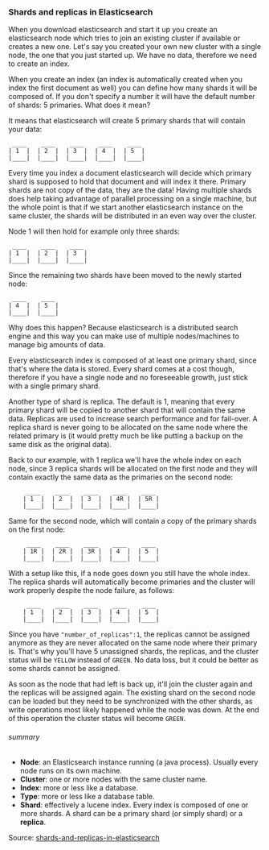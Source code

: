 ### Shards and replicas in Elasticsearch

When you download elasticsearch and start it up you create an elasticsearch node which tries to join an existing cluster if available or creates a new one. Let's say you created your own new cluster with a single node, the one that you just started up. We have no data, therefore we need to create an index.

When you create an index (an index is automatically created when you index the first document as well) you can define how many shards it will be composed of. If you don't specify a number it will have the default number of shards: 5 primaries. What does it mean? 

It means that elasticsearch will create 5 primary shards that will contain your data:

     ____    ____    ____    ____    ____
    | 1  |  | 2  |  | 3  |  | 4  |  | 5  |
    |____|  |____|  |____|  |____|  |____|


Every time you index a document elasticsearch will decide which primary shard is supposed to hold that document and will index it there. Primary shards are not copy of the data, they are the data! Having multiple shards does help taking advantage of parallel processing on a single machine, but the whole point is that if we start another elasticsearch instance on the same cluster, the shards will be distributed in an even way over the cluster.

Node 1 will then hold for example only three shards:

     ____    ____    ____ 
    | 1  |  | 2  |  | 3  |
    |____|  |____|  |____|


Since the remaining two shards have been moved to the newly started node:

     ____    ____
    | 4  |  | 5  |
    |____|  |____|


Why does this happen? Because elasticsearch is a distributed search engine and this way you can make use of multiple nodes/machines to manage big amounts of data.

Every elasticsearch index is composed of at least one primary shard, since that's where the data is stored. Every shard comes at a cost though, therefore if you have a single node and no foreseeable growth, just stick with a single primary shard.

Another type of shard is replica. The default is 1, meaning that every primary shard will be copied to another shard that will contain the same data. Replicas are used to increase search performance and for fail-over. A replica shard is never going to be allocated on the same node where the related primary is (it would pretty much be like putting a backup on the same disk as the original data).


Back to our example, with 1 replica we'll have the whole index on each node, since 3 replica shards will be allocated on the first node and they will contain exactly the same data as the primaries on the second node:

```
     ____    ____    ____    ____    ____
    | 1  |  | 2  |  | 3  |  | 4R |  | 5R |
    |____|  |____|  |____|  |____|  |____|
```
Same for the second node, which will contain a copy of the primary shards on the first node:
```
     ____    ____    ____    ____    ____
    | 1R |  | 2R |  | 3R |  | 4  |  | 5  |
    |____|  |____|  |____|  |____|  |____|
```

With a setup like this, if a node goes down you still have the whole index. The replica shards will automatically become primaries and the cluster will work properly despite the node failure, as follows:

```
     ____    ____    ____    ____    ____
    | 1  |  | 2  |  | 3  |  | 4  |  | 5  |
    |____|  |____|  |____|  |____|  |____|
```

Since you have `"number_of_replicas":1`, the replicas cannot be assigned anymore as they are never allocated on the same node where their primary is. That's why you'll have 5 unassigned shards, the replicas, and the cluster status will be `YELLOW` instead of `GREEN`. No data loss, but it could be better as some shards cannot be assigned.

As soon as the node that had left is back up, it'll join the cluster again and the replicas will be assigned again. The existing shard on the second node can be loaded but they need to be synchronized with the other shards, as write operations most likely happened while the node was down. At the end of this operation the cluster status will become `GREEN`.

###### summary
- **Node**: an Elasticsearch instance running (a java process). Usually every node runs on its own machine.
- **Cluster**: one or more nodes with the same cluster name.
- **Index**: more or less like a database.
- **Type**: more or less like a database table.
- **Shard**: effectively a lucene index. Every index is composed of one or more shards. A shard can be a primary shard (or simply shard) or a **replica**.

Source: [shards-and-replicas-in-elasticsearch](http://stackoverflow.com/questions/15694724/shards-and-replicas-in-elasticsearch)
